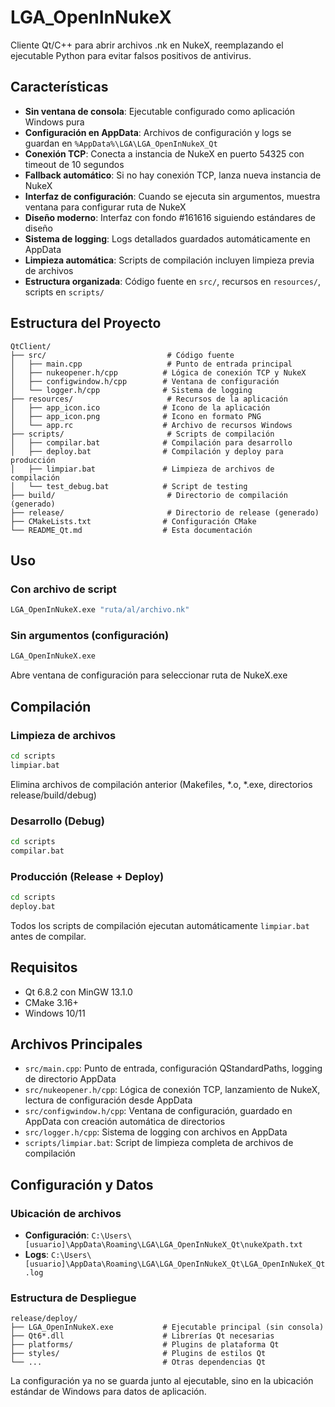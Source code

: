 # LGA_OpenInNukeX

Cliente Qt/C++ para abrir archivos .nk en NukeX, reemplazando el ejecutable Python para evitar falsos positivos de antivirus.

## Características

- **Sin ventana de consola**: Ejecutable configurado como aplicación Windows pura
- **Configuración en AppData**: Archivos de configuración y logs se guardan en `%AppData%\LGA\LGA_OpenInNukeX_Qt`
- **Conexión TCP**: Conecta a instancia de NukeX en puerto 54325 con timeout de 10 segundos
- **Fallback automático**: Si no hay conexión TCP, lanza nueva instancia de NukeX
- **Interfaz de configuración**: Cuando se ejecuta sin argumentos, muestra ventana para configurar ruta de NukeX
- **Diseño moderno**: Interfaz con fondo #161616 siguiendo estándares de diseño
- **Sistema de logging**: Logs detallados guardados automáticamente en AppData
- **Limpieza automática**: Scripts de compilación incluyen limpieza previa de archivos
- **Estructura organizada**: Código fuente en `src/`, recursos en `resources/`, scripts en `scripts/`

## Estructura del Proyecto

```
QtClient/
├── src/                           # Código fuente
│   ├── main.cpp                   # Punto de entrada principal
│   ├── nukeopener.h/cpp          # Lógica de conexión TCP y NukeX
│   ├── configwindow.h/cpp        # Ventana de configuración
│   └── logger.h/cpp              # Sistema de logging
├── resources/                     # Recursos de la aplicación
│   ├── app_icon.ico              # Icono de la aplicación
│   ├── app_icon.png              # Icono en formato PNG
│   └── app.rc                    # Archivo de recursos Windows
├── scripts/                       # Scripts de compilación
│   ├── compilar.bat              # Compilación para desarrollo
│   ├── deploy.bat                # Compilación y deploy para producción
│   ├── limpiar.bat               # Limpieza de archivos de compilación
│   └── test_debug.bat            # Script de testing
├── build/                         # Directorio de compilación (generado)
├── release/                       # Directorio de release (generado)
├── CMakeLists.txt                # Configuración CMake
└── README_Qt.md                  # Esta documentación
```

## Uso

### Con archivo de script
```bash
LGA_OpenInNukeX.exe "ruta/al/archivo.nk"
```

### Sin argumentos (configuración)
```bash
LGA_OpenInNukeX.exe
```
Abre ventana de configuración para seleccionar ruta de NukeX.exe

## Compilación

### Limpieza de archivos
```bash
cd scripts
limpiar.bat
```
Elimina archivos de compilación anterior (Makefiles, *.o, *.exe, directorios release/build/debug)

### Desarrollo (Debug)
```bash
cd scripts
compilar.bat
```

### Producción (Release + Deploy)
```bash
cd scripts
deploy.bat
```

Todos los scripts de compilación ejecutan automáticamente `limpiar.bat` antes de compilar.

## Requisitos

- Qt 6.8.2 con MinGW 13.1.0
- CMake 3.16+
- Windows 10/11

## Archivos Principales

- `src/main.cpp`: Punto de entrada, configuración QStandardPaths, logging de directorio AppData
- `src/nukeopener.h/cpp`: Lógica de conexión TCP, lanzamiento de NukeX, lectura de configuración desde AppData
- `src/configwindow.h/cpp`: Ventana de configuración, guardado en AppData con creación automática de directorios
- `src/logger.h/cpp`: Sistema de logging con archivos en AppData
- `scripts/limpiar.bat`: Script de limpieza completa de archivos de compilación

## Configuración y Datos

### Ubicación de archivos
- **Configuración**: `C:\Users\[usuario]\AppData\Roaming\LGA\LGA_OpenInNukeX_Qt\nukeXpath.txt`
- **Logs**: `C:\Users\[usuario]\AppData\Roaming\LGA\LGA_OpenInNukeX_Qt\LGA_OpenInNukeX_Qt.log`

### Estructura de Despliegue

```
release/deploy/
├── LGA_OpenInNukeX.exe           # Ejecutable principal (sin consola)
├── Qt6*.dll                      # Librerías Qt necesarias
├── platforms/                    # Plugins de plataforma Qt
├── styles/                       # Plugins de estilos Qt
└── ...                           # Otras dependencias Qt
```

La configuración ya no se guarda junto al ejecutable, sino en la ubicación estándar de Windows para datos de aplicación. 